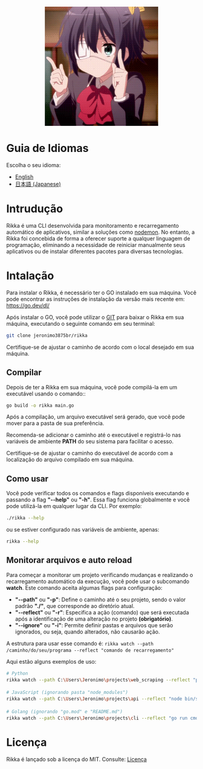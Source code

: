 <p align="center">
 <img src="https://github.com/jeronimo3875br/rikka/blob/master/assets/rikka_main.gif" alt="rikka_main" width="300"/>
</p>

# Guia de Idiomas

Escolha o seu idioma:

- [English](./README.en.md)
- [日本語 (Japanese)](./README.jp.md)

# Intrudução
Rikka é uma CLI desenvolvida para monitoramento e recarregamento automático de aplicativos, similar a soluções como <a href="https://github.com/remy/nodemon">nodemon</a>. No entanto, a Rikka foi concebida de forma a oferecer suporte a qualquer linguagem de programação, eliminando a necessidade de reiniciar manualmente seus aplicativos ou de instalar diferentes pacotes para diversas tecnologias.

# Intalação
Para instalar o Rikka, é necessário ter o GO instalado em sua máquina. Você pode encontrar as instruções de instalação da versão mais recente em: https://go.dev/dl/

Após instalar o GO, você pode utilizar o <a href="https://git-scm.com/">GIT<a/> para baixar o Rikka em sua máquina, executando o seguinte comando em seu terminal: 

```sh 
git clone jeronimo3875br/rikka
```

Certifique-se de ajustar o caminho de acordo com o local desejado em sua máquina.

## Compilar 
Depois de ter a Rikka em sua máquina, você pode compilá-la em um executável usando o comando::

```sh
go build -o rikka main.go
```

Após a compilação, um arquivo executável será gerado, que você pode mover para a pasta de sua preferência.

Recomenda-se adicionar o caminho até o executável e registrá-lo nas variáveis de ambiente **PATH** do seu sistema para facilitar o acesso.

Certifique-se de ajustar o caminho do executável de acordo com a localização do arquivo compilado em sua máquina.

## Como usar
Você pode verificar todos os comandos e flags disponíveis executando e passando a flag **"--help"** ou **"-h"**. Essa flag funciona globalmente e você pode utilizá-la em qualquer lugar da CLI. Por exemplo: 

```sh
./rikka --help
```

 ou se estiver configurado nas variáveis de ambiente, apenas: 
 
 ```sh
 rikka --help
```

## Monitorar arquivos e auto reload
Para começar a monitorar um projeto verificando mudanças e realizando o recarregamento automático da execução, você pode usar o subcomando **watch**. Este comando aceita algumas flags para configuração:

- **"--path"** ou **"-p"**: Define o caminho até o seu projeto, sendo o valor padrão **"./"**, que corresponde ao diretório atual.
- **"--reflect"** ou **"-r"**: Especifica a ação (comando) que será executada após a identificação de uma alteração no projeto **(obrigatório)**.
- **"--ignore"** ou **"-i"**: Permite definir pastas e arquivos que serão ignorados, ou seja, quando alterados, não causarão ação.

A estrutura para usar esse comando é: `rikka watch --path /caminho/do/seu/programa --reflect "comando de recarregamento"`

Aqui estão alguns exemplos de uso:

```sh
# Python
rikka watch --path C:\Users\Jeronimo\projects\web_scraping --reflect "python main.py"

# JavaScript (ignorando pasta "node_modules")
rikka watch --path C:\Users\Jeronimo\projects\api --reflect "node bin/server.js" --ignore node_modules

# Golang (ignorando "go.mod" e "README.md")
rikka watch --path C:\Users\Jeronimo\projects\cli --reflect "go run cmd/main.go" --ignore go.mod,README.md
```

# Licença
Rikka é lançado sob a licença do MIT. Consulte: <a href="https://github.com/jeronimo3875br/rikka/blob/master/LICENSE">Licença</a>
